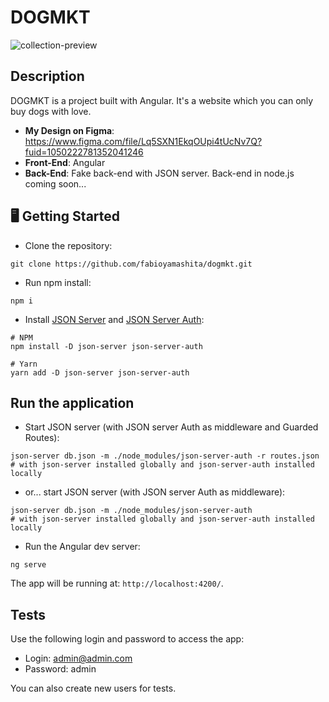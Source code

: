# DOGMKT

![collection-preview](https://user-images.githubusercontent.com/98363297/213941825-10ccfeb4-752c-4997-9fe0-d262be864dd5.png)

## Description

DOGMKT is a project built with Angular. It's a website which you can only buy dogs with love.

- **My Design on Figma**: https://www.figma.com/file/Lq5SXN1EkqOUpi4tUcNv7Q?fuid=1050222781352041246
- **Front-End**: Angular
- **Back-End**: Fake back-end with JSON server. Back-end in node.js coming soon...

## 🖥️ Getting Started

- Clone the repository:

```
git clone https://github.com/fabioyamashita/dogmkt.git
```

- Run npm install:

```
npm i
```

- Install [JSON Server](https://www.npmjs.com/package/json-server) and [JSON Server Auth](https://github.com/jeremyben/json-server-auth):

```
# NPM
npm install -D json-server json-server-auth

# Yarn
yarn add -D json-server json-server-auth
```

## Run the application
- Start JSON server (with JSON server Auth as middleware and Guarded Routes):
```
json-server db.json -m ./node_modules/json-server-auth -r routes.json
# with json-server installed globally and json-server-auth installed locally
```

- or... start JSON server (with JSON server Auth as middleware):
```
json-server db.json -m ./node_modules/json-server-auth
# with json-server installed globally and json-server-auth installed locally
```

- Run the Angular dev server:

```
ng serve
```

The app will be running at: `http://localhost:4200/`.

## Tests

Use the following login and password to access the app:
- Login: admin@admin.com
- Password: admin

You can also create new users for tests.

